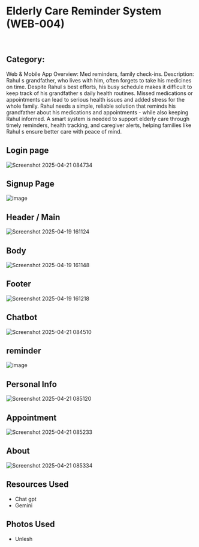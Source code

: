 <h1>Elderly Care Reminder System (WEB-004)</h1>
<br>
<h2>Category:</h2>
Web & Mobile App
Overview: Med reminders, family check-ins.
Description: Rahul s grandfather, who lives with him, often forgets to take his medicines on time. Despite
Rahul s best efforts, his busy schedule makes it difficult to keep track of his grandfather s daily health
routines. Missed medications or appointments can lead to serious health issues and added stress for the
whole family. Rahul needs a simple, reliable solution that reminds his grandfather about his medications and
appointments - while also keeping Rahul informed. A smart system is needed to support elderly care through
timely reminders, health tracking, and caregiver alerts, helping families like Rahul s ensure better care with
peace of mind.
<h2>Login page</h2>

![Screenshot 2025-04-21 084734](https://github.com/user-attachments/assets/a0b66cf8-a6cf-4ae0-b1ea-ce5121f5a97e)

<h2>Signup Page</h2>

![image](https://github.com/user-attachments/assets/9dd715b6-6915-40a9-89f8-6b6910e7dbe6)


<h2>Header / Main</h2>

![Screenshot 2025-04-19 161124](https://github.com/user-attachments/assets/859ac7dd-c155-4ac5-ba7e-a48fe5b7130b)

<h2>Body</h2>


![Screenshot 2025-04-19 161148](https://github.com/user-attachments/assets/bcb33b45-c22d-4f3a-919e-1d16c78e85e1)

<h2>Footer</h2>


![Screenshot 2025-04-19 161218](https://github.com/user-attachments/assets/060b1376-274d-44e9-ac27-2e4c9af8f23e)

<h2>Chatbot</h2>

![Screenshot 2025-04-21 084510](https://github.com/user-attachments/assets/d7c48d8e-162f-4812-9c1c-363c621f0df7)

<h2>reminder</h2>

![image](https://github.com/user-attachments/assets/2e38984d-3ecd-4c91-b3e0-e460eff4e77c)


<h2>Personal Info</h2>

![Screenshot 2025-04-21 085120](https://github.com/user-attachments/assets/d1f30b7f-eb48-4656-86a2-53323967af54)



<h2>Appointment</h2>

![Screenshot 2025-04-21 085233](https://github.com/user-attachments/assets/294b4ec3-3b52-4a5a-858d-9868c481670d)


<h2>About</h2>

![Screenshot 2025-04-21 085334](https://github.com/user-attachments/assets/1249b0ad-fe44-4a0a-b0ee-c16bff3218b2)



<h2>Resources Used</h2>
<ul>
  <li>Chat gpt</li>
  <li>Gemini</li>
</ul>
<h2>Photos Used</h2>
<ul>
  <li>Unlesh</li>
</ul>
